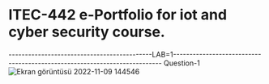 # ITEC-442 e-Portfolio for iot and cyber security course.
--------------------------------------------LAB=1--------------------------------------------------------------------------
Question-1
![Ekran görüntüsü 2022-11-09 144546](https://user-images.githubusercontent.com/96496988/200847019-9bf7fc4a-af80-493a-ac0d-f360fb228296.png)
